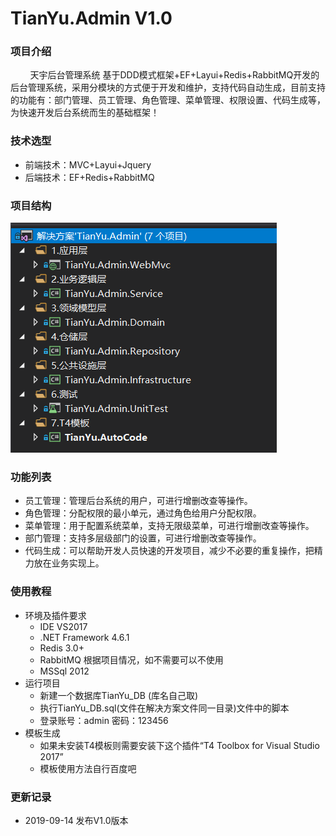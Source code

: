 # TianYu.Admin V1.0

### 项目介绍
&nbsp;&nbsp;&nbsp;&nbsp;&nbsp;&nbsp;&nbsp;&nbsp;天宇后台管理系统 基于DDD模式框架+EF+Layui+Redis+RabbitMQ开发的后台管理系统，采用分模块的方式便于开发和维护，支持代码自动生成，目前支持的功能有：部门管理、员工管理、角色管理、菜单管理、权限设置、代码生成等，为快速开发后台系统而生的基础框架！
    
### 技术选型
* 前端技术：MVC+Layui+Jquery
* 后端技术：EF+Redis+RabbitMQ
    
### 项目结构
![](file/QQ图片20190914161942.png "项目结构")

### 功能列表
* 员工管理：管理后台系统的用户，可进行增删改查等操作。
* 角色管理：分配权限的最小单元，通过角色给用户分配权限。
* 菜单管理：用于配置系统菜单，支持无限级菜单，可进行增删改查等操作。
* 部门管理：支持多层级部门的设置，可进行增删改查等操作。
* 代码生成：可以帮助开发人员快速的开发项目，减少不必要的重复操作，把精力放在业务实现上。 

### 使用教程
* 环境及插件要求
    * IDE VS2017
    * .NET Framework 4.6.1
    * Redis 3.0+
    * RabbitMQ 根据项目情况，如不需要可以不使用
    * MSSql 2012
* 运行项目
    * 新建一个数据库TianYu_DB (库名自己取)
    * 执行TianYu_DB.sql(文件在解决方案文件同一目录)文件中的脚本
    * 登录账号：admin 密码：123456
* 模板生成
    * 如果未安装T4模板则需要安装下这个插件“T4 Toolbox for Visual Studio 2017”
    * 模板使用方法自行百度吧
    
### 更新记录
* 2019-09-14 发布V1.0版本
